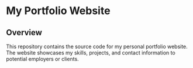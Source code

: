 <h1>My Portfolio Website</h1>

<h2>Overview</h2>

This repository contains the source code for my personal portfolio website. The website showcases my skills, projects, and contact information to potential employers or clients.
